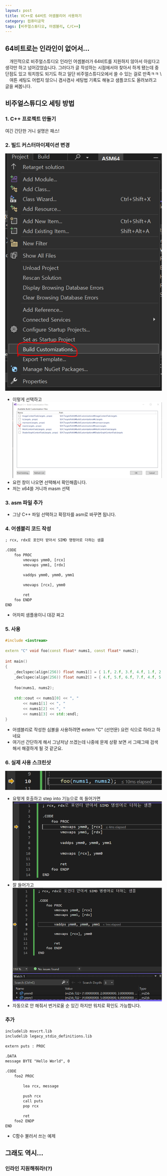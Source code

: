 ```yaml
---
layout: post
title: VC++로 64비트 어셈블리어 사용하기
category: 컴퓨터공학
tags: [비주얼스튜디오, 어셈블리, C/C++]
---
```


## 64비트로는 인라인이 없어서...
&emsp;개인적으로 비주얼스튜디오 인라인 어셈블러가 64비트를 지원하지 않아서 아쉽다고 생각만 하고 넘어갔었습니다. 그러다가 글 작성하는 시점에서야 찾아서 하게 됐는데 중단점도 있고 워치창도 되기도 하고 일단 비주얼스튜디오에서 쓸 수 있는 걸로 만족ㅋㅋ \\
&emsp;여튼 세팅도 어렵지 않으니 겸사겸사 세팅법 기록도 해놓고 샘플코드도 올려보려고 글을 써봅니다.

## 비주얼스튜디오 세팅 방법

### 1. C++ 프로젝트 만들기
여긴 간단한 거니 설명은 패스!

### 2. 빌드 커스터마이제이션 변경
![빌드 커스터마이제이션 위치](/assets/images/2024-02-02-vc++_masm_images/image.png)
- 이렇게 선택하고
![masm 선택](/assets/images/2024-02-02-vc++_masm_images/image-1.png)
- 요런 창이 나오면 선택해서 확인해줍니다.
- 저는 x64쓸 거니까 masm 선택

### 3. asm 파일 추가
- 그냥 C++ 파일 선택하고 확장자를 asm로 바꾸면 됩니다.

### 4. 어셈블리 코드 작성
```x86-64
; rcx, rdx로 포인터 받아서 SIMD 명령어로 더하는 샘플

.CODE
	foo PROC
		vmovaps ymm0, [rcx]
		vmovaps ymm1, [rdx]
		
		vaddps ymm0, ymm0, ymm1
		
		vmovaps [rcx], ymm0
		
		ret
	foo ENDP
END
```
- 어차피 샘플용이니 대강 짜고

### 5. 사용
```C++
#include <iostream>

extern "C" void foo(const float* nums1, const float* nums2);

int main()
{
	_declspec(align(256)) float nums1[] = { 1.f, 2.f, 3.f, 4.f, 1.f, 2.f, 3.f, 4.f };
	_declspec(align(256)) float nums2[] = { 4.f, 5.f, 6.f, 7.f, 4.f, 5.f, 6.f, 7.f };

	foo(nums1, nums2);

	std::cout << nums1[0] << ", "
		<< nums1[1] << ", "
		<< nums1[2] << ", "
		<< nums1[3] << std::endl;
}
```
- 어셈블리로 작성한 심볼을 사용하려면 extern "C" (선언문) 요런 식으로 하라고 하네요
- 여기선 간단하게 해서 그냥저냥 쓰겠는데 나중에 문제 상황 보면 서 그때그때 검색해서 해결하게 될 것 같군요.

### 6. 실제 사용 스크린샷
![호출 직전](/assets/images/2024-02-02-vc++_masm_images/image-2.png)
- 요렇게 호출하고 step into 기능으로 쏙 들어가면
![어셈블리 파일](/assets/images/2024-02-02-vc++_masm_images/image-3.png)
- 잘 들어가고
![워치창](/assets/images/2024-02-02-vc++_masm_images/image-4.png)
- 자동으로 안 해줘서 번거로울 순 있긴 하지만 워치로 확인도 가능합니다.

### 추가
```x86-64
includelib msvcrt.lib
includelib legacy_stdio_definitions.lib

extern puts : PROC

.DATA
message BYTE "Hello World", 0

.CODE
	foo2 PROC

		lea rcx, message

		push rcx
		call puts
		pop rcx

		ret
	foo2 ENDP
END
```
- C함수 불러서 쓰는 예제

## 그래도 역시...
### 인라인 지원해줘라!(?)